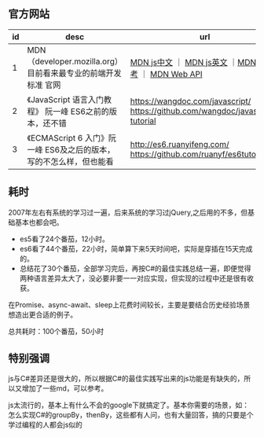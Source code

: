 ## 官方网站
id|desc|url
--|----|----
1|MDN（developer.mozilla.org）目前看来最专业的前端开发标准 官网|[MDN js中文](https://developer.mozilla.org/zh-CN/docs/Web/JavaScript) ｜ [MDN js英文](https://developer.mozilla.org/en-US/docs/Web/JavaScript) ｜[MDN js参考](https://developer.mozilla.org/en-US/docs/Web/JavaScript/Reference) ｜ [MDN Web API](https://developer.mozilla.org/en-US/docs/Web/API) 
2|《JavaScript 语言入门教程》 阮一峰 ES6之前的版本，还不错|https://wangdoc.com/javascript/ <br> https://github.com/wangdoc/javascript-tutorial
3|《ECMAScript 6 入门》阮一峰 ES6及之后的版本，写的不怎么样，但也能看|http://es6.ruanyifeng.com/ <br> https://github.com/ruanyf/es6tutorial




## 耗时
2007年左右有系统的学习过一遍，后来系统的学习过jQuery,之后用的不多，但基础基本也都会吧。
- es5看了24个番茄，12小时。
- es6看了44个番茄，22小时，简单算下来5天时间吧，实际是穿插在15天完成的。
- 总结花了30个番茄，全部学习完后，再按C#的最佳实践总结一遍，即便觉得两种语言差异太大了，没必要非要一一对应实现，但实现的过程中还是很有收获。

在Promise、async-await、sleep上花费时间较长，主要是要结合历史经验场景想造出更合适的例子。

总共耗时：100个番茄，50小时


## 特别强调
js与C#差异还是很大的，所以根据C#的最佳实践写出来的js功能是有缺失的，所以又增加了一些md，可以参考。

js太流行的，基本上有什么不会的google下就搞定了。基本你需要的场景，如：怎么实现C#的groupBy，thenBy，这些都有人问，也有大量回答，搞的只要是个学过编程的人都会js似的